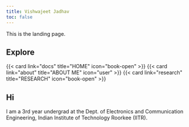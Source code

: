 ```yaml
---
title: Vishwajeet Jadhav
toc: false
---
```


This is the landing page.

## Explore

<div style="display: flex; justify-content: space-between; gap: 20px;">
  {{< card link="docs" title="HOME" icon="book-open" >}}
  {{< card link="about" title="ABOUT ME" icon="user" >}}
  {{< card link="research" title="RESEARCH" icon="book-open" >}}
</div>

## Hi
I am a 3rd year undergrad at the Dept. of Electronics and Communication Engineering, Indian Institute of Technology Roorkee (IITR).

